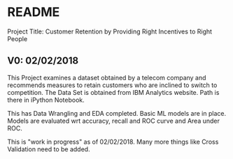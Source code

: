 README
=======

Project Title: Customer Retention by Providing Right Incentives to Right People

V0: 02/02/2018
---------------

This Project examines a dataset obtained by a telecom company and recommends measures to retain customers who are inclined to switch to competition. 
The Data Set is obtained from IBM Analytics website. Path is there in iPython Notebook.

This has Data Wrangling and EDA completed. 
Basic ML models are in place.
Models are evaluated wrt accuracy, recall and ROC curve and Area under ROC.

This is "work in progress" as of 02/02/2018. Many more things like Cross Validation need to be added.
